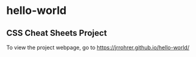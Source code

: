 # hello-world

## CSS Cheat Sheets Project

To view the project webpage, go to https://jrrohrer.github.io/hello-world/
